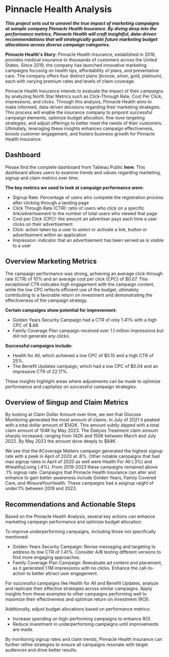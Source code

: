 # Pinnacle Health Analysis

**_This project sets out to unravel the true impact of marketing campaigns at sample company Pinnacle Health Insurance. By diving deep into the performance metrics, Pinnacle Health will craft insightful, data-driven recommendations that will strategically guide future marketing budget allocations across diverse campaign categories._**

**Pinnacle Health's Story**: Pinnacle Health Insurance, established in 2016, provides medical insurance to thousands of customers across the United States. Since 2019, the company has launched innovative marketing campaigns focusing on health tips, affordability of plans, and preventative care. The company offers four distinct plans (bronze, silver, gold, platinum), each with varying premium rates and levels of claim coverage.

Pinnacle Health Insurance intends to evaluate the impact of their campaigns by analyzing North Star Metrics such as Click-Through Rate, Cost Per Click, impressions, and clicks. Through this analysis, Pinnacle Health aims to make informed, data-driven decisions regarding their marketing strategies. This process will enable the insurance company to pinpoint successful campaign elements, optimize budget allocation, fine-tune targeting strategies, and adjust offerings to better meet the needs of their customers. Ultimately, leveraging these insights enhances campaign effectiveness, boosts customer engagement, and fosters business growth for Pinnacle Health Insurance.
  
## Dashboard

Please find the complete dashboard from Tableau Public **here**. This dashboard allows users to examine trends and values regarding marketing, signup and claim metrics over time.

**The key metrics we used to look at campaign performance were:**
- Signup Rate: Percentage of users who complete the registration process after clicking through a landing page
- Click Through Rate (CTR): ratio of users who click on a specific link/advertisement to the number of total users who viewed that page
- Cost per Click (CPC): the amount an advertiser pays each time a user clicks on their advertisement
- Click: action taken by a user to select or activate a link, button or advertisement within an application
- Impression: indicator that an advertisement has been served as is visible to a user

## Overview Marketing Metrics

The campaign performance was strong, achieving an average click-through rate (CTR) of 10% and an average cost per click (CPC) of $0.07. This exceptional CTR indicates high engagement with the campaign content, while the low CPC reflects efficient use of the budget, ultimately contributing to a favorable return on investment and demonstrating the effectiveness of the campaign strategy.

**Certain campaigns show potential for improvement:**
- Golden Years Security Campaign had a CTR of only 1.41% with a high CPC of $.68
- Family Coverage Plan campaign received over 1.1 million impressions but did not generate any clicks.

**Successful campaigns include:**
- Health for All, which achieved a low CPC of $0.10 and a high CTR of 25%.
- The Benefit Updates campaign, which had a low CPC of $0.04 and an impressive CTR of 22.17%.

These insights highlight areas where adjustments can be made to optimize performance and capitalize on successful campaign strategies.

## Overview of Singup and Claim Metrics

By looking at Claim Dollar Amount over time, we see that Glucose Monitoring generated the most amount of claims. In July of 2021 it peaked with a total dollar amount of $142K. This amount subtly dipped with a total claim amount of 104K by May 2023.
The Dialysis Treatment claim amount sharply increased, ranging from 142K and 150K between March and July 2022. By May 2023 the amount dove deeply to $84K.

We see that the #Coverage Matters campaign generated the highest signup rate with a peek in April of 2020 at .6%.  Other notable campaigns that had max signup rates in April of 2020 as well were Health For All (.3%) and #HealthyLiving (.4%). From 2019-2023 these campaigns remained above .1% signup rate.
Campaigns that Pinnacle Health Insurance can alter and enhance to gain better awareness include Golden Years, Family Covered Care, and #InsureYourHealth. These campaigns had a asignup raight of under.1% between 2019 and 2023. 

## Recommendations and Actionable Steps

Based on the Pinnacle Health Analysis, several key actions can enhance marketing campaign performance and optimize budget allocation.

To improve underperforming campaigns, including those not specifically mentioned:

- Golden Years Security Campaign: Revise messaging and targeting to address its low CTR of 1.41%. Consider A/B testing different versions to find more engaging approaches.
- Family Coverage Plan Campaign: Reevaluate ad content and placement, as it generated 1.1M impressions with no clicks. Enhance the call-to-action to better attract user engagement.

For successful campaigns like Health for All and Benefit Updates, analyze and replicate their effective strategies across similar campaigns. Apply insights from these examples to other campaigns performing well to maximize their effectiveness and optimize return on investment (ROI).

Additionally, adjust budget allocations based on performance metrics:

- Increase spending on high-performing campaigns to enhance ROI.
- Reduce investment in underperforming campaigns until improvements are made.

By monitoring signup rates and claim trends, Pinnacle Health Insurance can further refine strategies to ensure all campaigns resonate with target audiences and drive better results.
